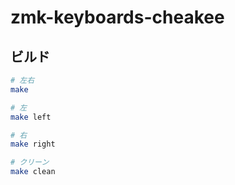 # zmk-keyboards-cheakee

## ビルド

```sh
# 左右
make

# 左
make left

# 右
make right

# クリーン
make clean
```
